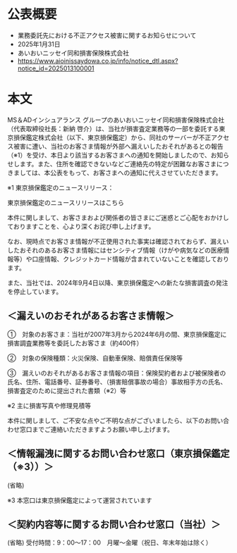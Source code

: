 # 公表概要
- 業務委託先における不正アクセス被害に関するお知らせについて
- 2025年1月31日
- あいおいニッセイ同和損害保険株式会社
- https://www.aioinissaydowa.co.jp/info/notice_dtl.aspx?notice_id=2025013100001

# 本文
MS＆ADインシュアランス グループのあいおいニッセイ同和損害保険株式会社（代表取締役社長：新納 啓介）は、当社が損害査定業務等の一部を委託する東京損保鑑定株式会社（以下、東京損保鑑定）から、同社のサーバーが不正アクセス被害に遭い、当社のお客さま情報が外部へ漏えいしたおそれがあるとの報告（※1）を受け、本日より該当するお客さまへの通知を開始しましたので、お知らせします。また、住所を確認できないなどご連絡先の特定が困難なお客さまにつきましては、本公表をもって、お客さまへの通知に代えさせていただきます。

※1 東京損保鑑定のニュースリリース：

東京損保鑑定のニュースリリースはこちら

本件に関しまして、お客さまおよび関係者の皆さまにご迷惑とご心配をおかけしておりますことを、心より深くお詫び申し上げます。



なお、現時点でお客さま情報が不正使用された事実は確認されておらず、漏えいしたおそれのあるお客さま情報にはセンシティブ情報（けがや病気などの医療情報等）や口座情報、クレジットカード情報が含まれていないことを確認しております。

また、当社では、2024年9月4日以降、東京損保鑑定への新たな損害調査の発注を停止しています。



## ＜漏えいのおそれがあるお客さま情報＞

①　対象のお客さま：当社が2007年3月から2024年6月の間、東京損保鑑定に損害調査業務等を委託したお客さま（約400件）

②　対象の保険種類：火災保険、自動車保険、賠償責任保険等

③　漏えいのおそれがあるお客さま情報の項目：保険契約者および被保険者の氏名、住所、電話番号、証券番号、（損害賠償事故の場合）事故相手方の氏名、損害査定のために提出された書類（※2）等

※2 主に損害写真や修理見積等


本件に関しまして、ご不安な点やご不明な点がございましたら、以下のお問い合わせ窓口までご連絡いただきますようお願い申し上げます。



## ＜情報漏洩に関するお問い合わせ窓口（東京損保鑑定（※3））＞
(省略)

※3 本窓口は東京損保鑑定によって運営されています



## ＜契約内容等に関するお問い合わせ窓口（当社）＞
(省略)
受付時間：9：00～17：00　月曜～金曜（祝日、年末年始は除く）
